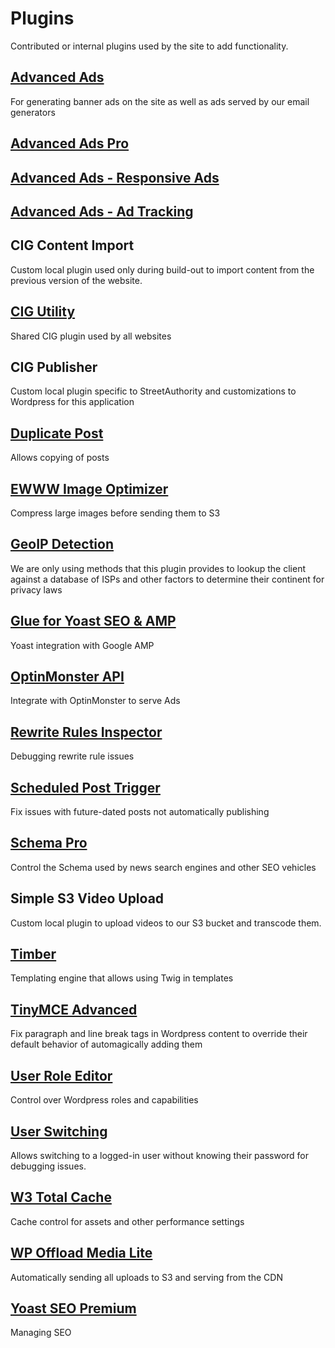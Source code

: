 # Plugins

Contributed or internal plugins used by the site to add functionality.

## [**Advanced Ads**](https://wpadvancedads.com/)

For generating banner ads on the site as well as ads served by our email generators

## [Advanced Ads Pro](https://wpadvancedads.com/add-ons/advanced-ads-pro/)

## [Advanced Ads - Responsive Ads](https://wpadvancedads.com/add-ons/responsive-ads/)

## [Advanced Ads - Ad Tracking](https://wpadvancedads.com/add-ons/tracking/)

## **CIG Content Import**

Custom local plugin used only during build-out to import content from the previous version of the website.

## [**CIG Utility**](https://github.com/itcig/wp-cig-utility)

Shared CIG plugin used by all websites

## **CIG Publisher**

Custom local plugin specific to StreetAuthority and customizations to Wordpress for this application

## [**Duplicate Post**](https://duplicate-post.lopo.it/)

Allows copying of posts

## [**EWWW Image Optimizer**](https://wordpress.org/plugins/ewww-image-optimizer/)

Compress large images before sending them to S3

## [**GeoIP Detection**](http://www.yellowtree.de/)

We are only using methods that this plugin provides to lookup the client against a database of ISPs and other factors to determine their continent for privacy laws

## [**Glue for Yoast SEO & AMP**](https://wordpress.org/plugins/glue-for-yoast-seo-amp/)

Yoast integration with Google AMP

## [**OptinMonster API**](https://optinmonster.com/)

Integrate with OptinMonster to serve Ads

## [**Rewrite Rules Inspector**](http://wordpress.org/extend/plugins/rewrite-rules-inspector/)

Debugging rewrite rule issues

## [**Scheduled Post Trigger**](http://mosswebworks.com/)

Fix issues with future-dated posts not automatically publishing

## [**Schema Pro**](https://wpschema.com/)

Control the Schema used by news search engines and other SEO vehicles

## **Simple S3 Video Upload**

Custom local plugin to upload videos to our S3 bucket and transcode them.

## [**Timber**](http://upstatement.com/timber)

Templating engine that allows using Twig in templates

## [**TinyMCE Advanced**](http://www.laptoptips.ca/projects/tinymce-advanced/)

Fix paragraph and line break tags in Wordpress content to override their default behavior of automagically adding them

## [**User Role Editor**](https://www.role-editor.com/)

Control over Wordpress roles and capabilities

## [**User Switching**](https://johnblackbourn.com/wordpress-plugin-user-switching/)

Allows switching to a logged-in user without knowing their password for debugging issues.

## [**W3 Total Cache**](https://www.w3-edge.com/wordpress-plugins/w3-total-cache/)

Cache control for assets and other performance settings

## [**WP Offload Media Lite**](http://wordpress.org/extend/plugins/amazon-s3-and-cloudfront/)

Automatically sending all uploads to S3 and serving from the CDN

## [**Yoast SEO Premium**](https://yoa.st/2jc)

Managing SEO

